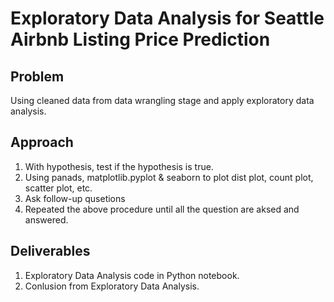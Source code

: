 # Exploratory Data Analysis for Seattle Airbnb Listing Price Prediction

## Problem
Using cleaned data from data wrangling stage and apply exploratory data analysis.


## Approach
1. With hypothesis, test if the hypothesis is true.
2. Using panads, matplotlib.pyplot & seaborn to plot dist plot, count plot, scatter plot, etc.
3. Ask follow-up qusetions
4. Repeated the above procedure until all the question are aksed and answered.


## Deliverables
1. Exploratory Data Analysis code in Python notebook.
2. Conlusion from Exploratory Data Analysis.
